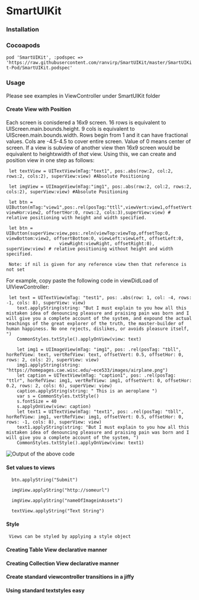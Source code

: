 #  SmartUIKit
### Installation
   ### Cocoapods

`
pod 'SmartUIKit', :podspec => 'https://raw.githubusercontent.com/ranvirp/SmartUIKit/master/SmartUIKit-Pod/SmartUIKit.podspec'
`

### Usage
  Please see examples in ViewController under SmartUIKit folder
  
####  Create View with Position
  Each screen is conisdered a 16x9 screen. 16 rows is equivalent to UIScreen.main.bounds.height. 9 cols
     is equivalent to UIScreen.main.bounds.width. Rows begin from 1 and it can have fractional values. Cols
     are -4.5-4.5 to cover entire screen. Value of 0 means center of screen. If a view is subview of another 
     view then 16x9 screen would be equivalent to heightxwidth of *that* view.
     Using this, we can create and position view in one step as follows: 

     let textView = UITextView(mTag:"text1", pos:.abs(row:2, col:2, rows:2, cols:2), superView:view) #Absolute Positioning

     let imgView = UIImageView(mTag:"img1", pos:.abs(row:2, col:2, rows:2, cols:2), superView:view) #Absolute Positioning
     
     let btn = UIButton(mTag:"view1",pos:.rel(posTag:"ttll",viewVert:view1,offsetVert:0, viewHor:view2, offsertHor:0, rows:2, cols:3),superView:view) # relative positioning with height and width specified. 
     
     let btn = UIButton(superView:view,pos:.reln(viewTop:viewTop,offsetTop:0, viewBottom:view2, offsertBottom:0, viewLeft:viewLeft, offsetLeft:0,
                        viewRight:viewRight, offsetRight:0), superView:view) # relative positioning without height and width specified. 
                        
     Note: if nil is given for any reference view then that reference is not set
     
   For example, copy paste the following code in viewDidLoad of UIViewController:
   
     let text = UITextView(mTag: "test1", pos: .abs(row: 1, col: -4, rows: -1, cols: 8), superView: view)
        text.applyString(string: "But I must explain to you how all this mistaken idea of denouncing pleasure and praising pain was born and I will give you a complete account of the system, and expound the actual teachings of the great explorer of the truth, the master-builder of human happiness. No one rejects, dislikes, or avoids pleasure itself, ")
        CommonStyles.txtStyle().applyOnView(view: text)

        let img1 = UIImageView(mTag: "img1", pos: .rel(posTag: "tbll", horRefView: text, vertRefView: text, offsetVert: 0.5, offsetHor: 0, rows: 2, cols: 2), superView: view)
        img1.applyString(string: "https://homepages.cae.wisc.edu/~ece533/images/airplane.png")
        let caption = UITextView(mTag: "caption1", pos: .rel(posTag: "ttlr", horRefView: img1, vertRefView: img1, offsetVert: 0, offsetHor: 0.2, rows: 2, cols: 6), superView: view)
        caption.applyString(string: " This is an aeroplane ")
        var s = CommonStyles.txtStyle()
        s.fontSize = 40
        s.applyOnView(view: caption)
        let text1 = UITextView(mTag: "text1", pos: .rel(posTag: "tbll", horRefView: img1, vertRefView: img1, offsetVert: 0.5, offsetHor: 0, rows: -1, cols: 8), superView: view)
        text1.applyString(string: "But I must explain to you how all this mistaken idea of denouncing pleasure and praising pain was born and I will give you a complete account of the system, ")
        CommonStyles.txtStyle().applyOnView(view: text1)

![Output of the above code](https://user-images.githubusercontent.com/304673/120379694-c1656080-c33d-11eb-94b1-607d1ff6c045.png)

#### Set values to views
      btn.applyString("Submit")

      imgView.applyString("http://someurl")
      
      imgView.applyString("nameOfImageinAssets")
      
      textView.applyString("Text String")
      
      
#### Style
     Views can be styled by applying a style object
     
#### Creating Table View declarative manner

#### Creating Collection View declarative manner

#### Create standard viewcontroller transitions in a jiffy

#### Using standard textstyles easy
              

